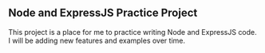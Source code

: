 ## Node and ExpressJS Practice Project

This project is a place for me to practice writing Node and ExpressJS code. I will be adding new features and examples over time.
